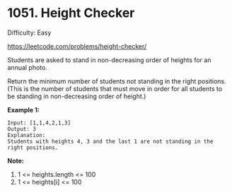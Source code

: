 # 1051. Height Checker

Difficulty: Easy

https://leetcode.com/problems/height-checker/

Students are asked to stand in non-decreasing order of heights for an annual photo.

Return the minimum number of students not standing in the right positions.  (This is the number of students that must move in order for all students to be standing in non-decreasing order of height.)

**Example 1:**
```
Input: [1,1,4,2,1,3]
Output: 3
Explanation: 
Students with heights 4, 3 and the last 1 are not standing in the right positions.
```

**Note:**

1. 1 <= heights.length <= 100
2. 1 <= heights[i] <= 100
